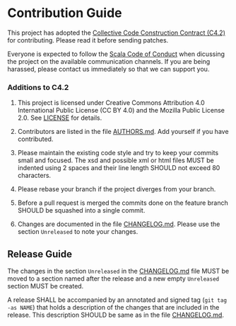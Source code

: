 # Contribution Guide
 
This project has adopted the [Collective Code Construction Contract
(C4.2)](https://rfc.zeromq.org/spec:42) for contributing. Please read it
before sending patches.
 
Everyone is expected to follow the
[Scala Code of Conduct](http://www.scala-lang.org/conduct.html) when
dicussing the project on the available communication channels.
If you are being harassed, please contact us immediately so that we can
support you.
 
### Additions to C4.2
 
1. This project is licensed under Creative Commons Attribution 4.0 
International Public License (CC BY 4.0) and the Mozilla Public License 2.0.
See [LICENSE](LICENSE) for details.
 
2. Contributors are listed in the file [AUTHORS.md](AUTHORS.md). Add
yourself if you have contributed.

3. Please maintain the existing code style and try to keep your commits
small and focused. The xsd and possible xml or html files MUST be 
indented using 2 spaces and their line length SHOULD not exceed 80 
characters.

4. Please rebase your branch if the project diverges from your branch.
 
5. Before a pull request is merged the commits done on the feature branch
SHOULD be squashed into a single commit.
 
6. Changes are documented in the file [CHANGELOG.md](CHANGELOG.md). Please
use the section `Unreleased` to note your changes.
 
## Release Guide
 
The changes in the section `Unreleased` in the [CHANGELOG.md](CHANGELOG.md)
file MUST be moved to a section named after the release and a new empty
`Unreleased` section MUST be created.
 
A release SHALL be accompanied by an annotated and signed tag 
(`git tag -as NAME`) that holds a description of the changes that are 
included in the release. This description SHOULD be same as in the file 
[CHANGELOG.md](CHANGELOG.md).

